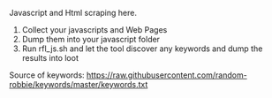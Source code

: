 Javascript and Html scraping here.

1. Collect your javascripts and Web Pages
2. Dump them into your javascript folder
3. Run rfl_js.sh and let the tool discover any keywords and dump the results into loot

Source of keywords: https://raw.githubusercontent.com/random-robbie/keywords/master/keywords.txt
